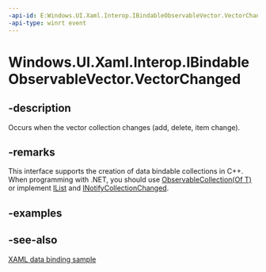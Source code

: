 ```yaml
---
-api-id: E:Windows.UI.Xaml.Interop.IBindableObservableVector.VectorChanged
-api-type: winrt event
---
```


<!-- Event syntax
abstract public event Windows.UI.Xaml.Interop.BindableVectorChangedEventHandler VectorChanged
-->

# Windows.UI.Xaml.Interop.IBindableObservableVector.VectorChanged

## -description
Occurs when the vector collection changes (add, delete, item change).



## -remarks
This interface supports the creation of data bindable collections in C++. When programming with .NET, you should use [ObservableCollection(Of T)](/dotnet/api/system.collections.objectmodel.observablecollection-1?view=dotnet-uwp-10.0&preserve-view=true) or implement [IList](/dotnet/api/system.collections.ilist?view=dotnet-uwp-10.0&preserve-view=true) and [INotifyCollectionChanged](/dotnet/api/system.collections.specialized.inotifycollectionchanged?view=dotnet-uwp-10.0&preserve-view=true).

## -examples

## -see-also
[XAML data binding sample](https://github.com/Microsoft/Windows-universal-samples/tree/master/Samples/XamlBind)
